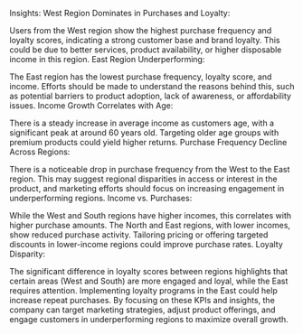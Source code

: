 Insights:
West Region Dominates in Purchases and Loyalty:

Users from the West region show the highest purchase frequency and loyalty scores, indicating a strong customer base and brand loyalty. This could be due to better services, product availability, or higher disposable income in this region.
East Region Underperforming:

The East region has the lowest purchase frequency, loyalty score, and income. Efforts should be made to understand the reasons behind this, such as potential barriers to product adoption, lack of awareness, or affordability issues.
Income Growth Correlates with Age:

There is a steady increase in average income as customers age, with a significant peak at around 60 years old. Targeting older age groups with premium products could yield higher returns.
Purchase Frequency Decline Across Regions:

There is a noticeable drop in purchase frequency from the West to the East region. This may suggest regional disparities in access or interest in the product, and marketing efforts should focus on increasing engagement in underperforming regions.
Income vs. Purchases:

While the West and South regions have higher incomes, this correlates with higher purchase amounts. The North and East regions, with lower incomes, show reduced purchase activity. Tailoring pricing or offering targeted discounts in lower-income regions could improve purchase rates.
Loyalty Disparity:

The significant difference in loyalty scores between regions highlights that certain areas (West and South) are more engaged and loyal, while the East requires attention. Implementing loyalty programs in the East could help increase repeat purchases.
By focusing on these KPIs and insights, the company can target marketing strategies, adjust product offerings, and engage customers in underperforming regions to maximize overall growth.
